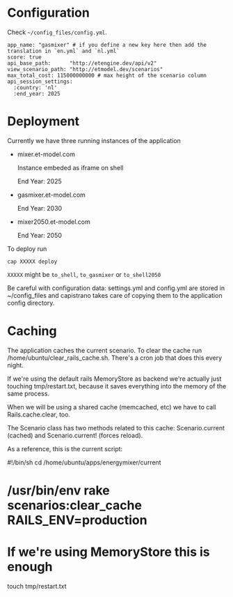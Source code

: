 Configuration
=============

Check `~/config_files/config.yml`.

	app_name: "gasmixer" # if you define a new key here then add the translation in `en.yml` and `nl.yml`
	score: true
	api_base_path:      "http://etengine.dev/api/v2"
	view_scenario_path: "http://etmodel.dev/scenarios"
	max_total_cost: 115000000000 # max height of the scenario column
	api_session_settings:
	  :country: 'nl'
	  :end_year: 2025
  


Deployment
==========

Currently we have three running instances of the application

* mixer.et-model.com

  Instance embeded as iframe on shell

  End Year: 2025

* gasmixer.et-model.com

  End Year: 2030

* mixer2050.et-model.com

  End Year: 2050


To deploy run

	cap XXXXX deploy

`XXXXX` might be `to_shell`, `to_gasmixer` or `to_shell2050`


Be careful with configuration data: settings.yml and config.yml are stored in ~/config_files and 
capistrano takes care of copying them to the application config directory.

Caching
=======

The application caches the current scenario. To clear the cache run
/home/ubuntu/clear_rails_cache.sh. There's a cron job that does this
every night.

If we're using the default rails MemoryStore as backend we're actually just
touching tmp/restart.txt, because it saves everything into the memory
of the same process.

When we will be using a shared cache (memcached, etc) we have to call
Rails.cache.clear, too.

The Scenario class has two methods related to this cache: Scenario.current
(cached) and Scenario.current! (forces reload).

As a reference, this is the current script:

  #!/bin/sh
  cd /home/ubuntu/apps/energymixer/current
  # /usr/bin/env rake scenarios:clear_cache RAILS_ENV=production
  # If we're using MemoryStore this is enough
  touch tmp/restart.txt
  
